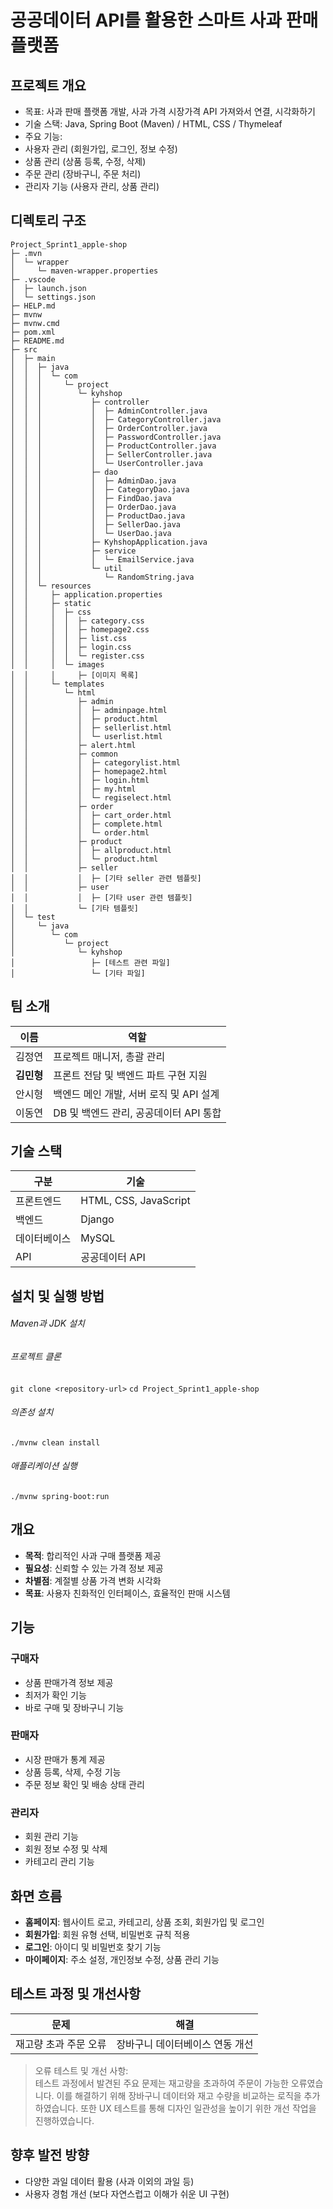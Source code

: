 # 공공데이터 API를 활용한 스마트 사과 판매 플랫폼

## 프로젝트 개요
- 목표: 사과 판매 플랫폼 개발, 사과 가격 시장가격 API 가져와서 연결, 시각화하기
- 기술 스택: Java, Spring Boot (Maven) / HTML, CSS / Thymeleaf
- 주요 기능:
- 사용자 관리 (회원가입, 로그인, 정보 수정)
- 상품 관리 (상품 등록, 수정, 삭제)
- 주문 관리 (장바구니, 주문 처리)
- 관리자 기능 (사용자 관리, 상품 관리)

## 디렉토리 구조
```
Project_Sprint1_apple-shop
├─ .mvn
│  └─ wrapper
│     └─ maven-wrapper.properties
├─ .vscode
│  ├─ launch.json
│  └─ settings.json
├─ HELP.md
├─ mvnw
├─ mvnw.cmd
├─ pom.xml
├─ README.md
├─ src
│  ├─ main
│  │  ├─ java
│  │  │  └─ com
│  │  │     └─ project
│  │  │        └─ kyhshop
│  │  │           ├─ controller
│  │  │           │  ├─ AdminController.java
│  │  │           │  ├─ CategoryController.java
│  │  │           │  ├─ OrderController.java
│  │  │           │  ├─ PasswordController.java
│  │  │           │  ├─ ProductController.java
│  │  │           │  ├─ SellerController.java
│  │  │           │  └─ UserController.java
│  │  │           ├─ dao
│  │  │           │  ├─ AdminDao.java
│  │  │           │  ├─ CategoryDao.java
│  │  │           │  ├─ FindDao.java
│  │  │           │  ├─ OrderDao.java
│  │  │           │  ├─ ProductDao.java
│  │  │           │  ├─ SellerDao.java
│  │  │           │  └─ UserDao.java
│  │  │           ├─ KyhshopApplication.java
│  │  │           ├─ service
│  │  │           │  └─ EmailService.java
│  │  │           └─ util
│  │  │              └─ RandomString.java
│  │  └─ resources
│  │     ├─ application.properties
│  │     ├─ static
│  │     │  ├─ css
│  │     │  │  ├─ category.css
│  │     │  │  ├─ homepage2.css
│  │     │  │  ├─ list.css
│  │     │  │  ├─ login.css
│  │     │  │  └─ register.css
│  │     │  └─ images
│  │     │     ├─ [이미지 목록]
│  │     └─ templates
│  │        └─ html
│  │           ├─ admin
│  │           │  ├─ adminpage.html
│  │           │  ├─ product.html
│  │           │  ├─ sellerlist.html
│  │           │  └─ userlist.html
│  │           ├─ alert.html
│  │           ├─ common
│  │           │  ├─ categorylist.html
│  │           │  ├─ homepage2.html
│  │           │  ├─ login.html
│  │           │  ├─ my.html
│  │           │  └─ regiselect.html
│  │           ├─ order
│  │           │  ├─ cart_order.html
│  │           │  ├─ complete.html
│  │           │  └─ order.html
│  │           ├─ product
│  │           │  ├─ allproduct.html
│  │           │  └─ product.html
│  │           ├─ seller
│  │           │  ├─ [기타 seller 관련 템플릿]
│  │           ├─ user
│  │           │  ├─ [기타 user 관련 템플릿]
│  │           └─ [기타 템플릿]
│  └─ test
│     └─ java
│        └─ com
│           └─ project
│              └─ kyhshop
│                 ├─ [테스트 관련 파일]
│                 └─ [기타 파일]
```

## 팀 소개
| 이름       | 역할                                   |
|------------|----------------------------------------|
| 김정연     | 프로젝트 매니저, 총괄 관리              |
| **김민형** | 프론트 전담 및 백엔드 파트 구현 지원   |
| 안시형     | 백엔드 메인 개발, 서버 로직 및 API 설계|
| 이동연     | DB 및 백엔드 관리, 공공데이터 API 통합 |

## 기술 스택
| 구분       | 기술                                      |
|------------|------------------------------------------|
| 프론트엔드 | HTML, CSS, JavaScript                    |
| 백엔드     | Django                                   |
| 데이터베이스| MySQL                                   |
| API        | 공공데이터 API                          |

## 설치 및 실행 방법
###### Maven과 JDK 설치

###### 프로젝트 클론
```git clone <repository-url>```
```cd Project_Sprint1_apple-shop```

###### 의존성 설치
```./mvnw clean install```

###### 애플리케이션 실행
```./mvnw spring-boot:run```

## 개요
- **목적**: 합리적인 사과 구매 플랫폼 제공
- **필요성**: 신뢰할 수 있는 가격 정보 제공
- **차별점**: 계절별 상품 가격 변화 시각화
- **목표**: 사용자 친화적인 인터페이스, 효율적인 판매 시스템

## 기능
### 구매자
- 상품 판매가격 정보 제공
- 최저가 확인 기능
- 바로 구매 및 장바구니 기능

### 판매자
- 시장 판매가 통계 제공
- 상품 등록, 삭제, 수정 기능
- 주문 정보 확인 및 배송 상태 관리

### 관리자
- 회원 관리 기능
- 회원 정보 수정 및 삭제
- 카테고리 관리 기능

## 화면 흐름
- **홈페이지**: 웹사이트 로고, 카테고리, 상품 조회, 회원가입 및 로그인
- **회원가입**: 회원 유형 선택, 비밀번호 규칙 적용
- **로그인**: 아이디 및 비밀번호 찾기 기능
- **마이페이지**: 주소 설정, 개인정보 수정, 상품 관리 기능

## 테스트 과정 및 개선사항
| 문제                                      | 해결                                          |
|------------------------------------------|---------------------------------------------|
| 재고량 초과 주문 오류                    | 장바구니 데이터베이스 연동 개선           |

> 오류 테스트 및 개선 사항:  
> 테스트 과정에서 발견된 주요 문제는 재고량을 초과하여 주문이 가능한 오류였습니다. 이를 해결하기 위해 장바구니 데이터와 재고 수량을 비교하는 로직을 추가하였습니다. 또한 UX 테스트를 통해 디자인 일관성을 높이기 위한 개선 작업을 진행하였습니다.

## 향후 발전 방향
- 다양한 과일 데이터 활용 (사과 이외의 과일 등)
- 사용자 경험 개선 (보다 자연스럽고 이해가 쉬운 UI 구현)
